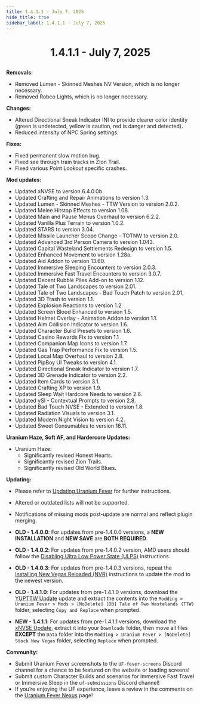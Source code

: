 ```yaml
---
title: 1.4.1.1 - July 7, 2025
hide_title: true
sidebar_label: 1.4.1.1 - July 7, 2025
---
```


# <p align="center"> 1.4.1.1 - July 7, 2025 </p>

**Removals:**
- Removed Lumen - Skinned Meshes NV Version, which is no longer necessary.
- Removed Robco Lights, which is no longer necessary.

**Changes:**
- Altered Directional Sneak Indicator INI to provide clearer color identity (green is undetected, yellow is caution, red is danger and detected).
- Reduced intensity of NPC Spring settings.

**Fixes:**
- Fixed permanent slow motion bug.
- Fixed see through train tracks in ZIon Trail.
- Fixed various Point Lookout specific crashes.

**Mod updates:**
- Updated xNVSE to version 6.4.0.0b.
- Updated Crafting and Repair Animations to version 1.3.
- Updated Lumen - Skinned Meshes - TTW Version to version 2.0.2.
- Updated Melee Hitstop Effects to version 1.08.
- Updated Main and Pause Menus Overhaul to version 6.2.2.
- Updated Vanilla Plus Terrain to version 1.0.2.
- Updated STARS to version 3.04.
- Updated Missile Launcher Scope Change - TOTNW to version 2.0.
- Updated Advanced 3rd Person Camera to version 1.043.
- Updated Capital Wasteland Settlements Redesign to version 1.5.
- Updated Enhanced Movement to version 1.28a.
- Updated Aid Addon to version 13.60.
- Updated Immersive Sleeping Encounters to version 2.0.3.
- Updated Immersive Fast Travel Encounters to version 3.0.7.
- Updated Decent Rubble Piles Add-on to version 1.12.
- Updated Tale of Two Landscapes to version 2.01.
- Updated Tale of Two Landscapes - Bad Touch Patch  to version 2.01.
- Updated 3D Trash to version 1.1.
- Updated Explosion Reactions to version 1.2.
- Updated Screen Blood Enhanced to version 1.5.
- Updated Helmet Overlay - Animation Addon to version 1.1.
- Updated Aim Collision Indicator to version 1.6.
- Updated Character Build Presets to version 1.6.
- Updated Casino Rewards Fix to version 1.1 .
- Updated Companion Map Icons to version 1.7.
- Updated Gas Trap Performance Fix to version 1.5.
- Updated Local Map Overhaul to version 2.8.
- Updated PipBoy UI Tweaks to version 4.1.
- Updated Directional Sneak Indicator to version 1.7.
- Updated 3D Grenade Indicator to version 2.2.
- Updated Item Cards to version 3.1.
- Updated Crafting XP to version 1.9.
- Updated Sleep Wait Hardcore Needs to version 2.6.
- Updated ySI - Contextual Prompts to version 2.8.
- Updated Bad Touch NVSE - Extended to version 1.8.
- Updated Radiation Visuals to version 3.1.
- Updated Modern Night Vision to version 4.2.
- Updated Sweet Consumables to version 16.11.

**Uranium Haze, Soft AF, and Hardercore Updates:**
- Uranium Haze:
  - Significantly revised Honest Hearts.
  - Significantly revised Zion Trails.
  - Significantly revised Old World Blues.

**Updating:**
- Please refer to [Updating Uranium Fever](https://uraniumfever.net/docs/main/updating) for further instructions.
- Altered or outdated lists will not be supported.
- Notifications of missing mods post-update are normal and reflect plugin merging.

- **OLD - 1.4.0.0**: For updates from pre-1.4.0.0 versions, a **NEW INSTALLATION** and **NEW SAVE** are **BOTH REQUIRED**.
- **OLD - 1.4.0.2**: For updates from pre-1.4.0.2 version, AMD users should follow the [Disabling Ultra Low Power State (ULPS)](https://uraniumfever.net/docs/main/setup#-amd-users---disabling-ultra-low-power-state-ulps-) instructions.
- **OLD - 1.4.0.3**: For updates from pre-1.4.0.3 versions, repeat the [Installing New Vegas Reloaded (NVR)](https://uraniumfever.net/docs/main/setup#-installing-new-vegas-reloaded-nvr-) instructions to update the mod to the newest version.
- **OLD - 1.4.1.0**: For updates from pre-1.4.1.0 versions, download the [YUPTTW Update](https://mod.pub/ttw/133/files) update and extract the contents into the `Modding > Uranium Fever > Mods > [NoDelete] [DB] Tale of Two Wastelands (TTW)` folder, selecting `Copy and Replace` when prompted.
- **NEW - 1.4.1.1**: For updates from pre-1.4.1.1 versions, download the [xNVSE Update](https://www.nexusmods.com/Core/Libs/Common/Widgets/DownloadPopUp?id=1000154380&game_id=130), extract it into your `Downloads` folder, then move all files **EXCEPT** the `Data` folder into the `Modding > Uranium Fever > [NoDelete] Stock New Vegas` folder, selecting `Replace` when prompted.


 **Community:**
- Submit Uranium Fever screenshots to the `UF-fever-screens` Discord channel for a chance to be featured on the website or loading screens!
- Submit custom Character Builds and scenarios for Immersive Fast Travel or Immersive Sleep in the `uf-submissions` Discord channel!
- If you’re enjoying the UF experience, leave a review in the comments on the [Uranium Fever Nexus](https://www.nexusmods.com/newvegas/mods/89815?tab=posts&BH=3) page!
